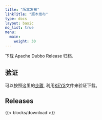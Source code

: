 ```yaml
---
title: "版本发布"
linkTitle: "版本发布"
type: docs
layout: basic
no_list: true
menu:
  main:
    weight: 30
---
```

下载 Apache Dubbo Release 归档.

## 验证

可以按照这里的[步骤](https://www.apache.org/info/verification), 利用[KEYS](https://downloads.apache.org/dubbo/KEYS)文件来验证下载。

## Releases

{{< blocks/download >}}

